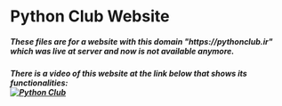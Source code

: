 # Python Club Website
<h5 align="left">
 These files are for a website with this domain "https://pythonclub.ir" which was live at server and now is not available anymore.
</h5>
<h5 align="left">
 There is a video of this website at the link below that shows its functionalities: <br>
  <a href="https://www.youtube.com/watch?v=LENnMkPYLq8" target="_blank" rel="noopener noreferrer">
  <img src="https://mohammadijoo.ir/image/Python_Club.jpg" alt="Python Club">
</a>
</h5>

